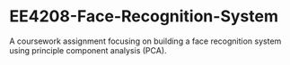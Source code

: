 # EE4208-Face-Recognition-System
A coursework assignment focusing on building a face recognition system using principle component analysis (PCA).
